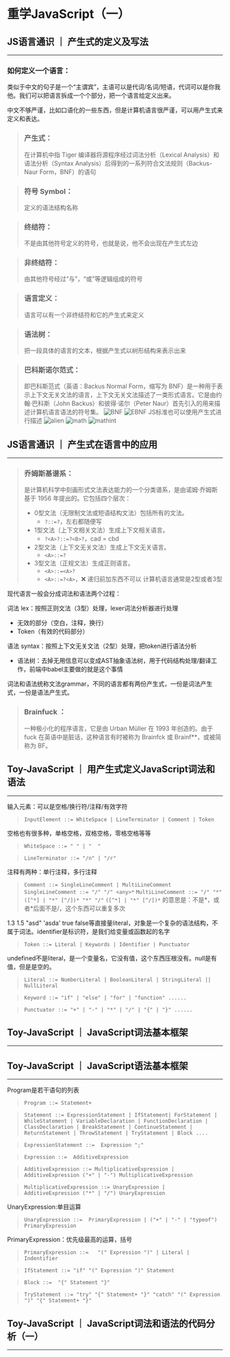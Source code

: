 # 重学JavaScript（一）

## JS语言通识 ｜ 产生式的定义及写法
___


### 如何定义一个语言：

类似于中文的句子是一个“主谓宾”，主语可以是代词/名词/短语，代词可以是你我他。我们可以把语言拆成一个个部分，把一个语言给定义出来。

中文不够严谨，比如口语化的一些东西，但是计算机语言很严谨，可以用产生式来定义和表达。


> ### 产生式： 
> 在计算机中指 Tiger 编译器将源程序经过词法分析（Lexical Analysis）和语法分析（Syntax Analysis）后得到的一系列符合文法规则（Backus-Naur Form，BNF）的语句

> ### 符号 Symbol： 
> 定义的语法结构名称

> ### 终结符： 
> 不是由其他符号定义的符号，也就是说，他不会出现在产生式左边

> ### 非终结符： 
> 由其他符号经过“与”，“或”等逻辑组成的符号

> ### 语言定义：
> 语言可以有一个非终结符和它的产生式来定义

> ### 语法树： 
> 把一段具体的语言的文本，根据产生式以树形结构来表示出来

> ### 巴科斯诺尔范式： 
> 即巴科斯范式（英语：Backus Normal Form，缩写为 BNF）是一种用于表示上下文无关文法的语言，上下文无关文法描述了一类形式语言。它是由约翰·巴科斯（John Backus）和彼得·诺尔（Peter Naur）首先引入的用来描述计算机语言语法的符号集。
> ![BNF](images/bnf.png)
> ![EBNF](images/ebnf.png)
> JS标准也可以使用产生式进行描述
> ![alien](images/alien.png)
> ![math](images/math.png)
> ![mathint](images/mathint.png)


## JS语言通识 ｜ 产生式在语言中的应用
___

> ### 乔姆斯基谱系：
> 是计算机科学中刻画形式文法表达能力的一个分类谱系，是由诺姆·乔姆斯基于 1956 年提出的。它包括四个层次：
> - 0型文法（无限制文法或短语结构文法）包括所有的文法。
>    - `?::=?`，左右都随便写
> - 1型文法（上下文相关文法）生成上下文相关语言。
>    - `?<A>?::=?<B>?`，cad = cbd
> - 2型文法（上下文无关文法）生成上下文无关语言。
>    - `<A>::=?`
> - 3型文法（正规文法）生成正则语言。
>    - `<A>::=<A>?`
>    - `<A>::=?<A>`，❌ 递归前加东西不可以
> 计算机语言通常是2型或者3型

现代语言一般会分成词法和语法两个过程：

词法 lex：按照正则文法（3型）处理，lexer词法分析器进行处理
- 无效的部分（空白，注释，换行）
- Token（有效的代码部分）

语法 syntax：按照上下文无关文法（2型）处理，把token进行语法分析
- 语法树：去掉无用信息可以变成AST抽象语法树，用于代码结构处理/翻译工作，前端中babel主要做的就是这个事情

词法和语法统称文法grammar，不同的语言都有两份产生式，一份是词法产生式，一份是语法产生式。

> ###  Brainfuck ：
> 一种极小化的程序语言，它是由 Urban Müller 在 1993 年创造的。由于 fuck 在英语中是脏话，这种语言有时被称为 Brainfck 或 Brainf**，或被简称为 BF。


## Toy-JavaScript ｜ 用产生式定义JavaScript词法和语法
___

输入元素：可以是空格/换行符/注释/有效字符
> `InputElement ::= WhiteSpace | LineTerminator | Comment | Token`

空格也有很多种，单格空格，双格空格，零格空格等等
> `WhiteSpace ::= " " | "  "`

> `LineTerminator ::= "/n" | "/r"`

注释有两种：单行注释，多行注释
> `Comment ::= SingleLineComment | MultiLineComment`
> `SingleLineComment ::= "/" "/" <any>*`
> `MultiLineComment ::= "/" "*" ([^*] | "*" [^/])* "*" "/"` 
> `([^*] | "*" [^/])*` 的意思是：不是*，或者*后面不是/，这个东西可以重复多次
    

1.3 1.5 "asd" 'asda' true false等直接量literal，对象是一个复杂的语法结构，不属于词法。identifier是标识符，是我们给变量或函数起的名字
> `Token ::= Literal | Keywords | Identifier | Punctuator`

undefined不是literal，是一个变量名，它没有值，这个东西压根没有。null是有值，但是是空的。
> `Literal ::= NumberLiteral | BooleanLiteral | StringLiteral || NullLiteral`

> `Keyword ::= "if" | "else" | "for" | "function" ......`

> `Punctuator ::= "+" | "-" | "*" | "/" | "{" | "}" ......`


## Toy-JavaScript ｜ JavaScript词法基本框架
___


## Toy-JavaScript ｜ JavaScript语法基本框架
___
Program是若干语句的列表
> `Program ::= Statement+ `

> `Statement ::= ExpressionStatement | IfStatement| ForStatement | WhileStatement | VariableDeclaration | FunctionDeclaration | ClassDeclaration | BreakStatement | ContinueStatement | ReturnStatement | ThrowStatement | TryStatement | Block ....`

> `ExpressionStatement ::=  Expression ";"`

> `Expression ::=  AdditiveExpression`

> `AdditiveExpression ::= MultiplicativeExpression | AdditiveExpression ("+" | "-") MultiplicativeExpression`

> `MultiplicativeExpression ::= UnaryExpression | AdditiveExpression ("*" | "/") UnaryExpression`

UnaryExpression:单目运算
> `UnaryExpression ::=  PrimaryExpression | ("+" | "-" | "typeof") PrimaryExpression`

PrimaryExpression：优先级最高的运算，括号
> `PrimaryExpression ::=   "(" Expression ")" | Literal | Indentifier`

> `IfStatement ::= "if" "(" Expression ")" Statement`

> `Block ::=  "{" Statement "}"`

> `TryStatement ::= "try" "{" Statement+ "}" "catch" "(" Expression ")" "{" Statement+ "}"`

## Toy-JavaScript ｜ JavaScript词法和语法的代码分析（一）
___